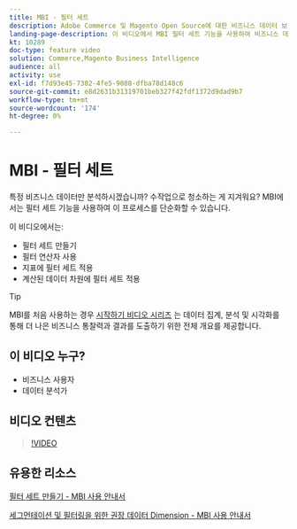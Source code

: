 ```yaml
---
title: MBI - 필터 세트
description: Adobe Commerce 및 Magento Open Source에 대한 비즈니스 데이터 보고를 간소화하기 위해 MBI 필터 세트 기능을 사용하는 방법을 알아봅니다.
landing-page-description: 이 비디오에서 MBI 필터 세트 기능을 사용하여 비즈니스 데이터 보고를 간소화하는 방법을 알아보십시오.
kt: 10289
doc-type: feature video
solution: Commerce,Magento Business Intelligence
audience: all
activity: use
exl-id: f7d93e45-7382-4fe5-9088-dfba78d148c6
source-git-commit: e8d2631b31319701beb327f42fdf1372d9dad9b7
workflow-type: tm+mt
source-wordcount: '174'
ht-degree: 0%

---
```


# MBI - 필터 세트

특정 비즈니스 데이터만 분석하시겠습니까? 수작업으로 청소하는 게 지겨워요? MBI에서는 필터 세트 기능을 사용하여 이 프로세스를 단순화할 수 있습니다.

이 비디오에서는:

- 필터 세트 만들기
- 필터 연산자 사용
- 지표에 필터 세트 적용
- 계산된 데이터 차원에 필터 세트 적용

>[!TIP]
>
>MBI를 처음 사용하는 경우 [시작하기 비디오 시리즈](1-overview.md) 는 데이터 집계, 분석 및 시각화를 통해 더 나은 비즈니스 통찰력과 결과를 도출하기 위한 전체 개요를 제공합니다.

## 이 비디오 누구?

- 비즈니스 사용자
- 데이터 분석가

## 비디오 컨텐츠

>[!VIDEO](https://video.tv.adobe.com/v/342408?quality=12&learn=on)

## 유용한 리소스

[필터 세트 만들기 - MBI 사용 안내서](https://experienceleague.adobe.com/docs/commerce-business-intelligence/mbi/build/reports/ess-manage-data-filters.html)

[세그먼테이션 및 필터링을 위한 권장 데이터 Dimension - MBI 사용 안내서](https://experienceleague.adobe.com/docs/commerce-business-intelligence/mbi/best-practices/data/segment-filter.html)
